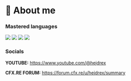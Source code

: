 # 🔴 About me

### Mastered languages
[![](https://skillicons.dev/icons?i=lua)](https://www.lua.org/) [![](https://skillicons.dev/icons?i=css)](https://www.w3schools.com/css/) [![](https://skillicons.dev/icons?i=html)](https://www.w3.org/html/) [![](https://skillicons.dev/icons?i=js)](https://developer.mozilla.org/en-US/docs/Web/JavaScript)
### Socials
**YOUTUBE:** https://www.youtube.com/@hejdrex

**CFX.RE FORUM:** https://forum.cfx.re/u/hejdrex/summary
